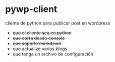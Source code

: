 # pywp-client


cliente de python para publicar post en wordpress

* ~~que el cliente sea en python~~
* ~~que corra desde consola~~
* ~~que soporte markdown~~
* que actualize varios blogs
* que tenga un archivo de configuración


